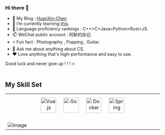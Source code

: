 ### Hi there 👋

<!--
**HuanXin-Chen/HuanXin-Chen** is a ✨ _special_ ✨ repository because its `README.md` (this file) appears on your GitHub profile.

Here are some ideas to get you started:

- 🔭 I’m currently working on AICG
- 🌱 I’m currently learning Java
- 👯 I’m looking to collaborate on ...
- 🤔 I’m looking for help with ...
- 💬 Ask me about ...
- 📫 How to reach me: ...
- 😄 Pronouns: ...
- ⚡ Fun fact: ...
-->
- 🥳 My Blog : [HuanXin-Chen](https://huanxin-chen.github.io/en/introduction/)
- 🌱 I’m currently learning [this](https://www.yuque.com/chx3/zebpal?#).
- 🎢 Language proficiency rankings : C++>C>Java>Python>Rust>JS.
- 📫 WeChat public account : 阿新的杂记.
- ⚡ Fun fact : Photography , Popping , Guitar.
- 💬 Ask me about anything about CS.
- ❤️ Love anything that's high-performance and easy to use.

Good luck and never give up ! ! ! 🔥 <br/>  <br/> 
## My Skill Set  
<table><tr><td valign="top" width="33%">



<div align="center">  
<a href="https://vuejs.org/" target="_blank"><img style="margin: 10px" src="https://profilinator.rishav.dev/skills-assets/vuejs-original-wordmark.svg" alt="Vue.js" height="50" /></a> 
<a href="https://go.dev/" target="_blank"><img style="margin: 10px" src="https://profilinator.rishav.dev/skills-assets/go-original.svg" alt="Go" height="50" /></a> 
<a href="https://www.docker.com/" target="_blank"><img style="margin: 10px" src="https://profilinator.rishav.dev/skills-assets/docker-original-wordmark.svg" alt="Docker" height="50" /></a>  
<a href="https://docs.spring.io/spring-framework/docs/3.0.x/reference/expressions.html#:~:text=The%20Spring%20Expression%20Language%20(SpEL,and%20basic%20string%20templating%20functionality." target="_blank"><img style="margin: 10px" src="https://profilinator.rishav.dev/skills-assets/springio-icon.svg" alt="Spring" height="50" /></a> 
</div>

<br/>  
<img src="https://cdn.nlark.com/yuque/0/2023/png/29466846/1693140655909-c72c7bcc-551c-4840-952b-d3af2043becf.png#clientId=u856bec47-f791-4&from=paste&height=1295&id=u25e6e5ed&originHeight=1295&originWidth=2563&originalType=binary&ratio=1&rotation=0&showTitle=false&size=4341963&status=done&style=none&taskId=u82048208-366a-44a4-a13d-8e6627dd8ee&title=&width=2563" alt="Image" style="max-width: 500px;">
